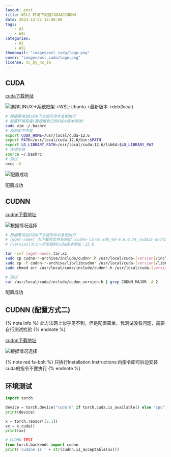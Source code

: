 ```yaml
---
layout: post
title: WSL2 环境下配置CUDA和CUDNN
date: 2024-12-22 12:00:00
tags: 
    - AI
    - WSL
categories: 
    - AI
    - WSL
thumbnail: "images/wsl_cuda/logo.png"
cover: "images/wsl_cuda/logo.png"
license: cc_by_nc_sa
---
```


## CUDA

[cuda下载地址](https://developer.nvidia.com/cuda-downloads)

![选择LINUX->系统框架->WSL-Ubuntu->最新版本->deb(local)](images/wsl_cuda/CUDA.png)

```bash
# 根据英伟达CUDA下方提示命令复制执行
# 配置环境变量(要根据自己的CUDA版本修改)
sudo vim ~/.bashrc
# 添加如下内容
export CUDA_HOME=/usr/local/cuda-12.6
export PATH=/usr/local/cuda-12.6/bin:$PATH 
export LD_LIBRARY_PATH=/usr/local/cuda-12.6/lib64:$LD_LIBRARY_PAT
# 环境生效
source ~/.bashrc
# 测试
nvcc -V
```

![配置成功](images/wsl_cuda/nvcc.png)

配置成功


## CUDNN

[cudnn下载地址](https://developer.nvidia.com/cudnn-downloads)

![根据情况选择](images/wsl_cuda/cudnn.png)

```bash
# 根据英伟达CUDA下方提示命令复制执行
# [wget-name] 为下载的文件名例如：cudnn-linux-x86_64-9.6.0.74_cuda12-archive.tar.xz
# [version]为上一步安装的cuda版本例如：12.6

tar -xvf [wget-name].tar.xz
sudo cp cudnn-*-archive/include/cudnn*.h /usr/local/cuda-[version]/include
sudo cp -P cudnn-*-archive/lib/libcudnn* /usr/local/cuda-[version]/lib64 
sudo chmod a+r /usr/local/cuda/include/cudnn*.h /usr/local/cuda-[version]/lib64/libcudnn*

# 测试
cat /usr/local/cuda/include/cudnn_version.h | grep CUDNN_MAJOR -A 2
```

配置成功

## CUDNN (配置方式二)

{% note info %}
此方法网上似乎见不到，但是配置简单，我测试没有问题，需要自行测试检验
{% endnote %}

[cudnn下载地址](https://developer.nvidia.com/cudnn-downloads)

![根据情况选择](images/wsl_cuda/cudnn2.png)

{% note red fa-bolt %}
只执行Installation Instructions:内指令即可后边安装cuda的指令不要执行
{% endnote %}

## 环境测试

```python
import torch

device = torch.device("cuda:0" if torch.cuda.is_available() else "cpu")
print(device)

x = torch.Tensor([2.1])
xx = x.cuda()
print(xx)

# CUDNN TEST
from torch.backends import cudnn
print('cudann is ' + str(cudnn.is_acceptable(xx)))

```
